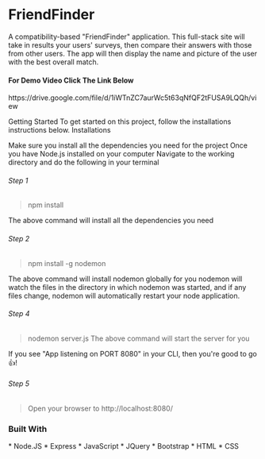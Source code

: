 <h1>FriendFinder</h1>

<p>A compatibility-based "FriendFinder" application. This full-stack site will
take in results your users' surveys, then compare their answers with those from other users. The app 
will then display the name and picture of the user with the best overall match.</p>

<h4><strong>For Demo Video Click The Link Below</strong></h4>
https://drive.google.com/file/d/1iWTnZC7aurWc5t63qNfQF2tFUSA9LQQh/view


Getting Started
To get started on this project, follow the installations instructions below.
Installations

Make sure you install all the dependencies you need for the project
Once you have Node.js installed on your computer
Navigate to the working directory and do the following in your terminal

###### Step 1
> npm install

The above command will install all the dependencies you need


###### Step 2
> npm install -g nodemon

The above command will install nodemon globally for you
nodemon will watch the files in the directory in which nodemon was started, and if any files 
change, nodemon will automatically restart your node application.


###### Step 4
> nodemon server.js
The above command will start the server for you

If you see "App listening on PORT 8080" in your CLI, then you're good to go :thumbsup:!

###### Step 5
> Open your browser to http://localhost:8080/

<h3>Built With</h3>
* Node.JS
* Express
* JavaScript
* JQuery
* Bootstrap
* HTML
* CSS
